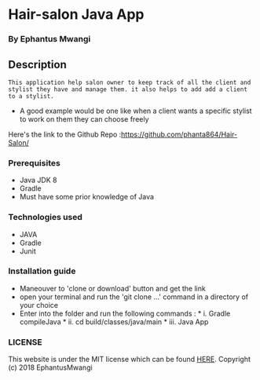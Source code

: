# Hair-salon Java App

### By Ephantus Mwangi

## Description

    This application help salon owner to keep track of all the client and stylist they have and manage them. it also helps to add add a client to a stylist.

   * A good example would be one like when a client wants a specific stylist to work on them they can choose freely


 Here's the link to the Github Repo :<https://github.com/phanta864/Hair-Salon/>

### Prerequisites

 * Java JDK 8
 * Gradle
 * Must have some prior knowledge of Java

### Technologies used

   * JAVA
   * Gradle
   * Junit

### Installation guide
   * Maneouver to 'clone or download' button and get the link
   * open your terminal and run the 'git clone ...' command in a directory of your choice
   * Enter into the folder and run the following commands :
                * i. Gradle compileJava
                * ii. cd build/classes/java/main
                * iii. Java App




### LICENSE
 This website is under the MIT license which can be found [HERE](LICENSE).
 Copyright (c) 2018 EphantusMwangi
